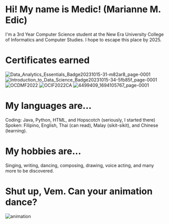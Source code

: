 # Hi! My name is Medic! (Marianne M. Edic)

I'm a 3rd Year Computer Science student at the New Era University College of Informatics and Computer Studies. I hope to escape this place by 2025.

# Certificates earned
![Data_Analytics_Essentials_Badge20231015-31-m82ar8_page-0001](https://github.com/MedicMedic/MedicMedic/assets/142379309/2ac73299-da04-4d4e-aeb5-f3583a9d59d8) ![Introduction_to_Data_Science_Badge20231015-34-5fb85f_page-0001](https://github.com/MedicMedic/MedicMedic/assets/142379309/1edbe4bc-6dfb-4e4a-84b3-1d34d01bdb0b)
![OCDMF2022](https://github.com/MedicMedic/MedicMedic/assets/142379309/d090d46b-c6d1-4171-a2bf-f7f93d6416d5) ![OCIF2022CA](https://github.com/MedicMedic/MedicMedic/assets/142379309/83f70e6b-fd5e-48d3-8040-1c38fd57c993)
![4499409_1694105767_page-0001](https://github.com/MedicMedic/MedicMedic/assets/142379309/89e78103-893f-444f-9ee4-d62bbb0f34a4)

# My languages are...
Coding: Java, Python, HTML, and Hopscotch (seriously, I started there)
Spoken: Filipino, English, Thai (can read), Malay (sikit-sikit), and Chinese (learning).

# My hobbies are...
Singing, writing, dancing, composing, drawing, voice acting, and many more to be discovered.

# Shut up, Vem. Can your animation dance?
![animation](https://github.com/MedicMedic/MedicMedic/assets/142379309/fc2969a8-1307-461a-9e39-829327ad15fc)



<!---
MedicMedic/MedicMedic is a ✨ special ✨ repository because its `README.md` (this file) appears on your GitHub profile.
You can click the Preview link to take a look at your changes.
--->
